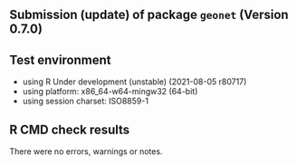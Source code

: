 ## Submission (update) of package `geonet` (Version 0.7.0)

## Test environment
* using R Under development (unstable) (2021-08-05 r80717)
* using platform: x86_64-w64-mingw32 (64-bit)
* using session charset: ISO8859-1

## R CMD check results
There were no errors, warnings or notes.
